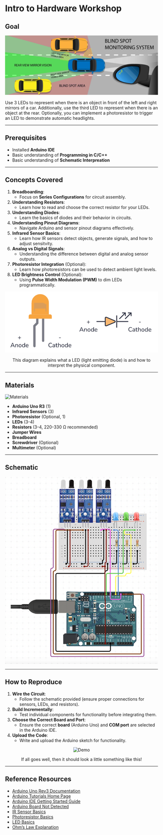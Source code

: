 # Intro to Hardware Workshop

## Goal

![Blindspot Diagram](./images/BlindspotDiagram.jpeg)

Use 3 LEDs to represent when there is an object in front of the left and right mirrors of a car. Additionally, use the third LED to represent when there is an object at the rear. Optionally, you can implement a photoresistor to trigger an LED to demonstrate automatic headlights.

---

## Prerequisites
- Installed **Arduino IDE**
- Basic understanding of **Programming in C/C++**
- Basic understanding of **Schematic Interpreation**

---

## Concepts Covered
1. **Breadboarding**:
   - Focus on **Series Configurations** for circuit assembly.
2. **Understanding Resistors**:
   - Learn how to read and choose the correct resistor for your LEDs.
3. **Understanding Diodes**:
   - Learn the basics of diodes and their behavior in circuits.
4. **Understanding Pinout Diagrams**:
   - Navigate Arduino and sensor pinout diagrams effectively.
5. **Infrared Sensor Basics**:
   - Learn how IR sensors detect objects, generate signals, and how to adjust sensitvity.
6. **Analog vs Digital Signals**:
   - Understanding the difference between digital and analog sensor outputs.
7. **Photoresistor Integration** (Optional):
   - Learn how photoresistors can be used to detect ambient light levels.
8. **LED Brightness Control** (Optional):
   - Using **Pulse Width Modulation (PWM)** to dim LEDs programmatically.
  
<p align="center">
  <img src="./images/DiodeDiagram.png" alt="Diode Diagram" />
</p>

<p align="center">
This diagram explains what a LED (light emitting diode) is and how to interpret the physical component. 
</p>

---

## Materials

![Materials](./images/Materials.png)

- **Arduino Uno R3** (1)
- **Infrared Sensors** (3)
- **Photoresistor** (Optional, 1)
- **LEDs** (3-4)
- **Resistors** (3-4, 220-330 Ω recommended)
- **Jumper Wires** 
- **Breadboard**
- **Screwdriver** (Optional)
- **Multimeter** (Optional)

---

## Schematic

![Schematic](./images/Schematic.png)

---

## How to Reproduce
1. **Wire the Circuit**:
   - Follow the schematic provided (ensure proper connections for sensors, LEDs, and resistors).
2. **Build Incrementally**:
   - Test individual components for functionality before integrating them.
3. **Choose the Correct Board and Port**:
   - Ensure the correct **board** (Arduino Uno) and **COM port** are selected in the Arduino IDE.
4. **Upload the Code**:
   - Write and upload the Arduino sketch for functionality.


<p align="center">
  <img src="./images/Demo.gif" alt="Demo" />
</p>

<p align="center">
If all goes well, then it should look a little something like this!
</p>

---

## Reference Resources
- [Arduino Uno Rev3 Documentation](https://docs.arduino.cc/hardware/uno-rev3/)
- [Arduino Tutorials Home Page](https://www.arduino.cc/en/Tutorial/HomePage)
- [Arduino IDE Getting Started Guide](https://docs.arduino.cc/learn/starting-guide/the-arduino-software-ide/)
- [Arduino Board Not Detected](https://support.arduino.cc/hc/en-us/articles/360016119519-Troubleshooting-for-boards-not-detected-by-PC)
- [IR Sensor Basics](https://components101.com/sensors/ir-sensor-module)
- [Photoresistor Basics](https://components101.com/resistors/ldr-datasheet)
- [LED Basics](https://learn.sparkfun.com/tutorials/light-emitting-diodes-leds/all)
- [Ohm’s Law Explanation](https://learn.sparkfun.com/tutorials/voltage-current-resistance-and-ohms-law)

